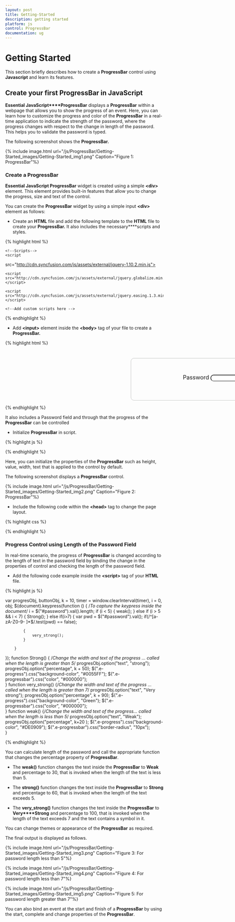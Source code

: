 ```yaml
---
layout: post
title: Getting-Started
description: getting started
platform: js
control: ProgressBar
documentation: ug
---
```


# Getting Started

This section briefly describes how to create a **ProgressBar** control using **Javascript** and learn its features.

## Create your first ProgressBar in JavaScript

**Essential JavaScript****ProgressBar** displays a **ProgressBar** within a webpage that allows you to show the progress of an event. Here, you can learn how to customize the progress and color of the **ProgressBar** in a real-time application to indicate the strength of the password, where the progress changes with respect to the change in length of the password. This helps you to validate the password is typed. 

The following screenshot shows the **ProgressBar.**


{% include image.html url="/js/ProgressBar/Getting-Started_images/Getting-Started_img1.png" Caption="Figure 1: ProgressBar"%}

### Create a ProgressBar

**Essential JavaScript ProgressBar** widget is created using a simple **&lt;div&gt;** element. This element provides built-in features that allow you to change the progress, size and text of the control.

You can create the **ProgressBar** widget by using a simple input **&lt;div&gt;** element as follows:

* Create an **HTML** file and add the following template to the **HTML** file to create your **ProgressBar.** It also includes the necessary****scripts and styles.



{% highlight html %}

<head>
<meta name="viewport" content="width=device-width, initial-scale=1.0" charset="utf-8"  />
          <!-- Style sheet for default theme (flat azure) -->
<link href="[http://cdn.syncfusion.com/13.1.0.21/js/web/flat-azure/ej.web.all.min.css](http://cdn.syncfusion.com/13.1.0.21/js/web/flat-azure/ej.web.all.min.css)"rel="stylesheet"/>

    <!--Scripts-->
    <script 
src="http://cdn.syncfusion.com/js/assets/external/jquery-1.10.2.min.js"> </script>

    <script src="http://cdn.syncfusion.com/js/assets/external/jquery.globalize.min.js"> </script>

    <script src="http://cdn.syncfusion.com/js/assets/external/jquery.easing.1.3.min.js"> </script>

<script src="[http://cdn.syncfusion.com/13.1.0.21/js/web/ej.web.all.min.js](http://cdn.syncfusion.com/13.1.0.21/js/web/ej.web.all.min.js)"></script>
    <!--Add custom scripts here -->
</head>
<body>
</body>



{% endhighlight %}



* Add **&lt;input&gt;** element inside the **&lt;body&gt;** tag of your file to create a **ProgressBar.**



{% highlight html %}


<div style="content-container-fluid">
        <div class="row">
            <div class="cols-sample-area">
                  <div class="frame">
                  <div class="wrap_up"> <!--Initializing password field*-->
                                <label for="startButton">Password</label>
                                <input type="password" id="password" style="border-radius:10px"/>
                                   </div>
                           <div class="control"> <!--initializing ProgressBar control-->
                                <div id="progressBar"></div>
                            </div>                            
                   </div>                 
            </div>          
        </div>
    </div>


{% endhighlight %}



It also includes a Password field and through that the progress of the **ProgressBar** can be controlled

* Initialize **ProgressBar** in script.



{% highlight js %}

<script type="text/javascript">
  $(function () {   
             $("#progressBar").ejProgressBar({ 
                height: 20,    
                value: 30,  /*Specify the initial value of the progress in percentage*/  
                width: 200,
                            });
            progresObj = $("#progressBar").data("ejProgressBar");
            progresObj.option("text", "weak");
            $(".e-progress").css({ "background-color": "#DE0909", "border-radius":"10px" });          
            $(".e-progressbar").css({ "border-radius": "10px", "border": "1px solid black" });
});
</script>


{% endhighlight %}



Here, you can initialize the properties of the **ProgressBar** such as height, value, width, text that is applied to the control by default.

The following screenshot displays a **ProgressBar** control.



{% include image.html url="/js/ProgressBar/Getting-Started_images/Getting-Started_img2.png" Caption="Figure 2: ProgressBar"%}

* Include the following code within the **&lt;head&gt;** tag to change the page layout.



{% highlight css %}

<style type="text/css" class="cssStyles">
    /*applying styles */
    .frame {
        border: 1px solid #BBBCBB;
        border-radius: 10px 10px 10px 10px;
        padding: 50px 60px;
        margin-top: 40px;
        width: 400px;
        margin-left: 400px;
    }

    .control {
        margin-bottom: 5px;
        margin-left: 230px;
    }

    .wrap_up {
        margin-left: 105px;
        font-size: 18px;
    }

    #progressBar {
        margin-top: 10px;
    }
</style>


{% endhighlight %}

### Progress Control using Length of the Password Field

In real-time scenario, the progress of **ProgressBar** is changed according to the length of text in the password field by binding the change in the properties of control and checking the length of the password field.

* Add the following code example inside the **&lt;script&gt;** tag of your **HTML** file.



{% highlight js %}

var progresObj, buttonObj, k = 10, timer = window.clearInterval(timer), i = 0, obj;
        $(document).keypress(function () { /*To capture the keypress inside the document*/            i = $("#password").val().length;
            if (i < 5) {
                weak();
            }
            else if (i > 5 && i < 7) {
                Strong();
            }
            else if(i>7) {
            var pwd = $("#password").val();
            if(/^[a-zA-Z0-9- ]*$/.test(pwd) == false);

            {
                very_strong();
            }

        } 
  });
            function Strong() { /*Change the width and text of the progress ... called when the length is greater than 5*/
            progresObj.option("text", "strong");
            progresObj.option("percentage", k + 50);
           $(".e-progress").css("background-color", "#0055FF");
            $(".e-progressbar").css("color", "#000000");       
 }
function very_strong() {/*Change the width and text of the progress ... called when the length is greater than 7*/
            progresObj.option("text", "Very strong");
            progresObj.option("percentage", k + 90);
$(".e-progress").css("background-color", "Green");
            $(".e-progressbar").css("color", "#000000");   
     }
function weak() {/*Change the width and text of the progress... called when the length is less than 5*/
            progresObj.option("text", "Weak");
            progresObj.option("percentage", k+20 );
            $(".e-progress").css("background-color", "#DE0909");
            $(".e-progressbar").css("border-radius", "10px");      
  }


{% endhighlight %}



You can calculate length of the password and call the appropriate function that changes the percentage property of **ProgressBar**.

* The **weak()** function changes the text inside the **ProgressBar** to **Weak** and percentage to 30, that is invoked when the length of the text is less than 5.

* The **strong()** function changes the text inside the **ProgressBar** to **Strong** and percentage to 60, that is invoked when the length of the text exceeds 5.

* The **very_strong()** function changes the text inside the **ProgressBar** to **Very****Strong** and percentage to 100, that is invoked when the length of the text exceeds 7 and the text contains a symbol in it.

You can change themes or appearance of the **ProgressBar** as required.

The final output is displayed as follows.



{% include image.html url="/js/ProgressBar/Getting-Started_images/Getting-Started_img3.png" Caption="Figure 3: For password length less than 5"%}

{% include image.html url="/js/ProgressBar/Getting-Started_images/Getting-Started_img4.png" Caption="Figure 4: For password length less than 7"%}



{% include image.html url="/js/ProgressBar/Getting-Started_images/Getting-Started_img5.png" Caption="Figure 5: For password length greater than 7"%}

You can also bind an event at the start and finish of a **ProgressBar** by using the start, complete and change properties of the **ProgressBar**.

